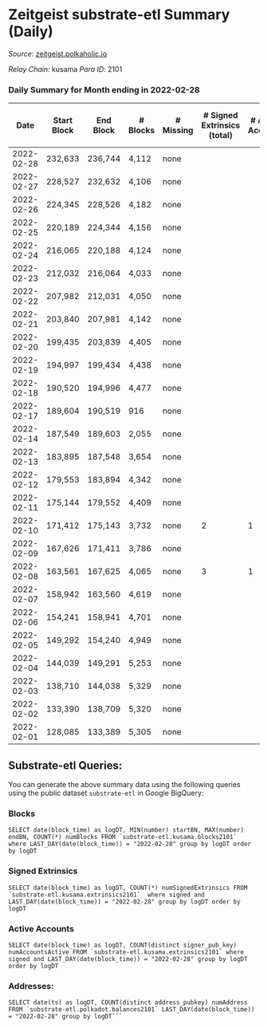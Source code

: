 # Zeitgeist substrate-etl Summary (Daily)

_Source_: [zeitgeist.polkaholic.io](https://zeitgeist.polkaholic.io)

*Relay Chain*: kusama
*Para ID*: 2101



### Daily Summary for Month ending in 2022-02-28


| Date | Start Block | End Block | # Blocks | # Missing | # Signed Extrinsics (total) | # Active Accounts | # Addresses with Balances | # Events | # Transfers | # XCM Transfers In | # XCM Transfers Out |
| ---- | ----------- | --------- | -------- | --------- | --------------------------- | ----------------- | ------------------------- | -------- | ----------- | ------------------ | ------------------- |
| 2022-02-28 | 232,633 | 236,744 | 4,112 | none  |  |  | 5 | 16,040 |   |   |   |
| 2022-02-27 | 228,527 | 232,632 | 4,106 | none  |  |  | 5 | 16,319 |   |   |   |
| 2022-02-26 | 224,345 | 228,526 | 4,182 | none  |  |  | 5 | 16,638 |   |   |   |
| 2022-02-25 | 220,189 | 224,344 | 4,156 | none  |  |  | 5 | 16,253 |   |   |   |
| 2022-02-24 | 216,065 | 220,188 | 4,124 | none  |  |  | 5 | 15,664 |   |   |   |
| 2022-02-23 | 212,032 | 216,064 | 4,033 | none  |  |  | 5 | 15,322 |   |   |   |
| 2022-02-22 | 207,982 | 212,031 | 4,050 | none  |  |  | 5 | 15,391 |   |   |   |
| 2022-02-21 | 203,840 | 207,981 | 4,142 | none  |  |  | 5 | 16,068 |   |   |   |
| 2022-02-20 | 199,435 | 203,839 | 4,405 | none  |  |  | 5 | 17,168 |   |   |   |
| 2022-02-19 | 194,997 | 199,434 | 4,438 | none  |  |  | 5 | 17,574 |   |   |   |
| 2022-02-18 | 190,520 | 194,996 | 4,477 | none  |  |  | 5 | 17,816 |   |   |   |
| 2022-02-17 | 189,604 | 190,519 | 916 | none  |  |  | 5 | 3,596 |   |   |   |
| 2022-02-14 | 187,549 | 189,603 | 2,055 | none  |  |  | 5 | 7,401 |   |   |   |
| 2022-02-13 | 183,895 | 187,548 | 3,654 | none  |  |  | 5 | 13,271 |   |   |   |
| 2022-02-12 | 179,553 | 183,894 | 4,342 | none  |  |  | 5 | 16,737 |   |   |   |
| 2022-02-11 | 175,144 | 179,552 | 4,409 | none  |  |  | 5 | 17,347 |   |   |   |
| 2022-02-10 | 171,412 | 175,143 | 3,732 | none  | 2 | 1 | 5 | 13,492 |   |   |   |
| 2022-02-09 | 167,626 | 171,411 | 3,786 | none  |  |  | 5 | 13,253 |   |   |   |
| 2022-02-08 | 163,561 | 167,625 | 4,065 | none  | 3 | 1 | 5 | 14,235 |   |   |   |
| 2022-02-07 | 158,942 | 163,560 | 4,619 | none  |  |  |  | 16,167 |   |   |   |
| 2022-02-06 | 154,241 | 158,941 | 4,701 | none  |  |  |  | 16,456 |   |   |   |
| 2022-02-05 | 149,292 | 154,240 | 4,949 | none  |  |  |  | 17,325 |   |   |   |
| 2022-02-04 | 144,039 | 149,291 | 5,253 | none  |  |  |  | 18,389 |   |   |   |
| 2022-02-03 | 138,710 | 144,038 | 5,329 | none  |  |  |  | 18,655 |   |   |   |
| 2022-02-02 | 133,390 | 138,709 | 5,320 | none  |  |  |  | 18,623 |   |   |   |
| 2022-02-01 | 128,085 | 133,389 | 5,305 | none  |  |  |  | 18,568 |   |   |   |

## Substrate-etl Queries:
You can generate the above summary data using the following queries using the public dataset `substrate-etl` in Google BigQuery:


### Blocks
```
SELECT date(block_time) as logDT, MIN(number) startBN, MAX(number) endBN, COUNT(*) numBlocks FROM `substrate-etl.kusama.blocks2101`  where LAST_DAY(date(block_time)) = "2022-02-28" group by logDT order by logDT
```


### Signed Extrinsics
```
SELECT date(block_time) as logDT, COUNT(*) numSignedExtrinsics FROM `substrate-etl.kusama.extrinsics2101`  where signed and LAST_DAY(date(block_time)) = "2022-02-28" group by logDT order by logDT
```


### Active Accounts
```
SELECT date(block_time) as logDT, COUNT(distinct signer_pub_key) numAccountsActive FROM `substrate-etl.kusama.extrinsics2101` where signed and LAST_DAY(date(block_time)) = "2022-02-28" group by logDT order by logDT
```


### Addresses:
```
SELECT date(ts) as logDT, COUNT(distinct address_pubkey) numAddress FROM `substrate-etl.polkadot.balances2101` LAST_DAY(date(block_time)) = "2022-02-28" group by logDT```

